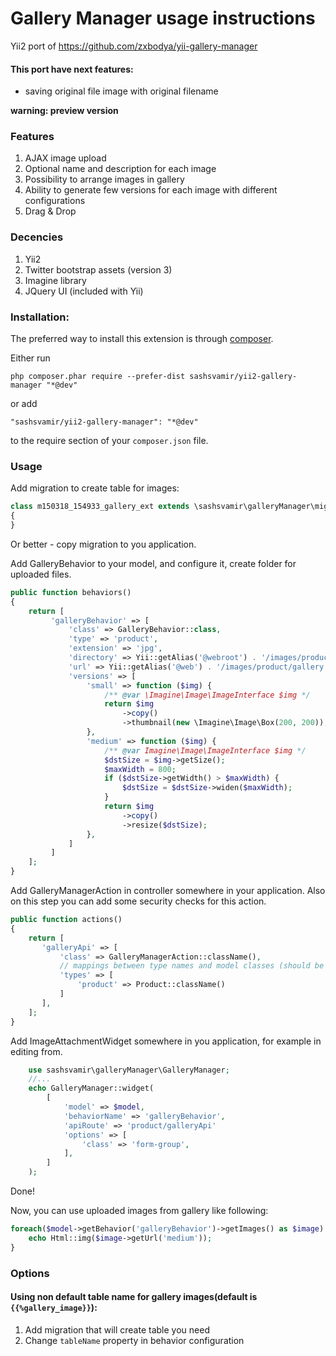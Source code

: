 # Gallery Manager usage instructions

Yii2 port of https://github.com/zxbodya/yii-gallery-manager

#### This port have next features:
- saving original file image with original filename

**warning: preview version**


### Features

1. AJAX image upload
2. Optional name and description for each image
3. Possibility to arrange images in gallery
4. Ability to generate few versions for each image with different configurations
5. Drag & Drop

### Decencies

1. Yii2
2. Twitter bootstrap assets (version 3)
3. Imagine library
4. JQuery UI (included with Yii)


### Installation:
The preferred way to install this extension is through [composer](https://getcomposer.org/).

Either run

`php composer.phar require --prefer-dist sashsvamir/yii2-gallery-manager "*@dev"`

or add

`"sashsvamir/yii2-gallery-manager": "*@dev"`

to the require section of your `composer.json` file.

### Usage

Add migration to create table for images:

```php
class m150318_154933_gallery_ext extends \sashsvamir\galleryManager\migrations\m140930_003227_gallery_manager
{
}
```
Or better - copy migration to you application.

Add GalleryBehavior to your model, and configure it, create folder for uploaded files.

```php
public function behaviors()
{
    return [
         'galleryBehavior' => [
             'class' => GalleryBehavior::class,
             'type' => 'product',
             'extension' => 'jpg',
             'directory' => Yii::getAlias('@webroot') . '/images/product/gallery',
             'url' => Yii::getAlias('@web') . '/images/product/gallery',
             'versions' => [
                 'small' => function ($img) {
                     /** @var \Imagine\Image\ImageInterface $img */
                     return $img
                         ->copy()
                         ->thumbnail(new \Imagine\Image\Box(200, 200));
                 },
                 'medium' => function ($img) {
                     /** @var Imagine\Image\ImageInterface $img */
                     $dstSize = $img->getSize();
                     $maxWidth = 800;
                     if ($dstSize->getWidth() > $maxWidth) {
                         $dstSize = $dstSize->widen($maxWidth);
                     }
                     return $img
                         ->copy()
                         ->resize($dstSize);
                 },
             ]
         ]
    ];
}
```


Add GalleryManagerAction in controller somewhere in your application. Also on this step you can add some security checks for this action.

```php
public function actions()
{
    return [
       'galleryApi' => [
           'class' => GalleryManagerAction::className(),
           // mappings between type names and model classes (should be the same as in behaviour)
           'types' => [
               'product' => Product::className()
           ]
       ],
    ];
}
```
        
Add ImageAttachmentWidget somewhere in you application, for example in editing from.

```php
    use sashsvamir\galleryManager\GalleryManager;
    //...
    echo GalleryManager::widget(
        [
            'model' => $model,
            'behaviorName' => 'galleryBehavior',
            'apiRoute' => 'product/galleryApi'
            'options' => [
                'class' => 'form-group',
            ],
        ]
    );
```
        
Done!
 
Now, you can use uploaded images from gallery like following:

```php
foreach($model->getBehavior('galleryBehavior')->getImages() as $image) {
    echo Html::img($image->getUrl('medium'));
}
```


### Options 

#### Using non default table name for gallery images(default is `{{%gallery_image}}`):

1. Add migration that will create table you need
2. Change `tableName` property in behavior configuration

